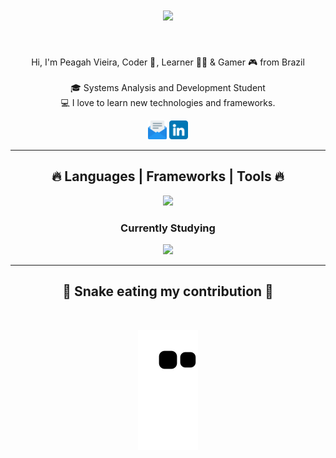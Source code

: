 <!-- Type writer  -->
<h1 align="center">
  <a href="https://git.io/typing-svg">
    <img src="https://readme-typing-svg.herokuapp.com/?font=Fira+Code&size=18&pause=1000&color=397FFBFF&vCenter=true&repeat=true&width=435&lines=Hi+There!+👋;+Myself+Peagah!;&center=true&size=30">
  </a>
</h1>

<!-- Introduction -->
<br>
<p align="center">
  Hi, I'm Peagah Vieira, Coder 🤖 , Learner 👨‍💻 &  Gamer 🎮 from Brazil
  <br>
  <br>
  🎓 Systems Analysis and Development Student
  <br>
  💻 I love to learn new technologies and frameworks.
  <br>
</p>

<!-- Socials -->
<div align="center"> 
  <!--  Mail  -->
  <a href="mailto:peagahvieira2003@gmail.com" target="_blank"><img src="https://github.com/ArrowA1/ArrowA1/blob/master/images/email.png" target="_blank" alt="Mail" width="30px"></a>
  <!--  LinkedIn  -->
  <a href = "https://www.linkedin.com/in/pedro-henrique-vieira-073b62236/"><img src="https://github.com/ArrowA1/ArrowA1/blob/master/images/linkedin_color.png" target="_blank" alt="LinkedIn" width="30px"></a>
</div>

<!-- Languages -->
<hr>
<h2 align="center">🔥 Languages | Frameworks | Tools 🔥</h2>
<p align="center">
  <a href="https://skillicons.dev">
    <img src="https://skillicons.dev/icons?i=html,css,js,php,laravel,py,django,tailwind,bootstrap,selenium,git&perline=5" /><br>
  </a>
</p>
<h3 align="center">Currently Studying</h3>
<p align="center">
  <a href="https://skillicons.dev">
    <img src="https://skillicons.dev/icons?i=docker,postman,postgres"/>
  </a>
</p>
<hr>

<!-- Snake Game -->
<div align="center">
  <h2>🐍 Snake eating my contribution 🐍</h2>
  <br>
  
  ![Snake animation](https://github.com/Peagah-Vieira/Peagah-Vieira/blob/output/github-contribution-grid-snake.svg)
</div>
